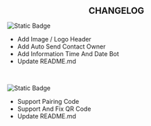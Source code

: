 <p style="text-align: center;"><strong><span style="font-size: 20px;">CHANGELOG</span></strong></p>

![Static Badge](https://img.shields.io/badge/CHANGELOG-Version%201.0.2-blue?logo=github)

- Add Image / Logo Header
- Add Auto Send Contact Owner
- Add Information Time And Date Bot
- Update README.md

<br>

![Static Badge](https://img.shields.io/badge/CHANGELOG-Version%201.0.1-blue?logo=github)

- Support Pairing Code
- Support And Fix QR Code
- Update README.md
